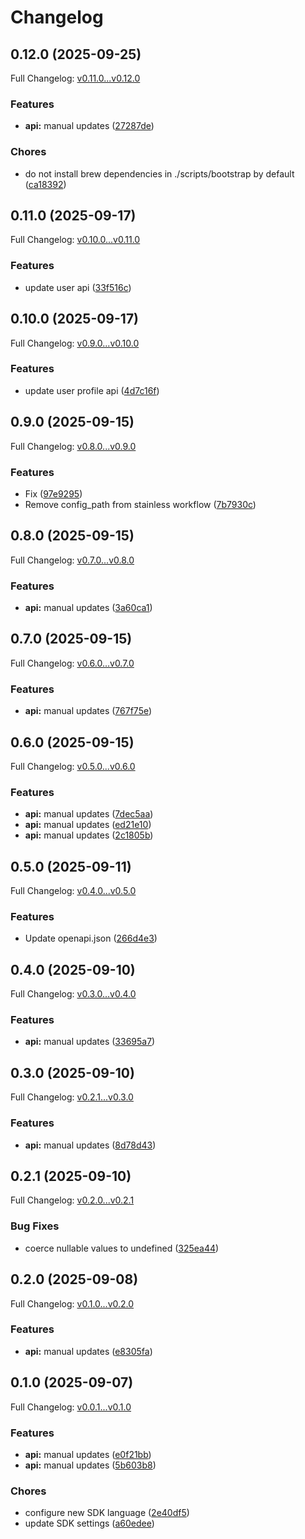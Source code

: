# Changelog

## 0.12.0 (2025-09-25)

Full Changelog: [v0.11.0...v0.12.0](https://github.com/NascentCore/inty-typescript/compare/v0.11.0...v0.12.0)

### Features

* **api:** manual updates ([27287de](https://github.com/NascentCore/inty-typescript/commit/27287de153efe4a20f2b48197cfe0ab5d54d9d93))


### Chores

* do not install brew dependencies in ./scripts/bootstrap by default ([ca18392](https://github.com/NascentCore/inty-typescript/commit/ca1839277deca7ee265b0129277c290a9be359c6))

## 0.11.0 (2025-09-17)

Full Changelog: [v0.10.0...v0.11.0](https://github.com/NascentCore/inty-typescript/compare/v0.10.0...v0.11.0)

### Features

* update user api ([33f516c](https://github.com/NascentCore/inty-typescript/commit/33f516cf77156a899bcff3afc8fe0bb894ab62ff))

## 0.10.0 (2025-09-17)

Full Changelog: [v0.9.0...v0.10.0](https://github.com/NascentCore/inty-typescript/compare/v0.9.0...v0.10.0)

### Features

* update user profile api ([4d7c16f](https://github.com/NascentCore/inty-typescript/commit/4d7c16fa78252d41cfa8ce6606c71312b58786d1))

## 0.9.0 (2025-09-15)

Full Changelog: [v0.8.0...v0.9.0](https://github.com/NascentCore/inty-typescript/compare/v0.8.0...v0.9.0)

### Features

* Fix ([97e9295](https://github.com/NascentCore/inty-typescript/commit/97e9295788916b26601bd67c93bcb966bfb8f16f))
* Remove config_path from stainless workflow ([7b7930c](https://github.com/NascentCore/inty-typescript/commit/7b7930c9f401eb860213745d9a85a381cc72b898))

## 0.8.0 (2025-09-15)

Full Changelog: [v0.7.0...v0.8.0](https://github.com/NascentCore/inty-typescript/compare/v0.7.0...v0.8.0)

### Features

* **api:** manual updates ([3a60ca1](https://github.com/NascentCore/inty-typescript/commit/3a60ca1cf3cab14c2d8f25cf04854951c4ab0e69))

## 0.7.0 (2025-09-15)

Full Changelog: [v0.6.0...v0.7.0](https://github.com/NascentCore/inty-typescript/compare/v0.6.0...v0.7.0)

### Features

* **api:** manual updates ([767f75e](https://github.com/NascentCore/inty-typescript/commit/767f75e731c918e327429766ecb52201316eb0bc))

## 0.6.0 (2025-09-15)

Full Changelog: [v0.5.0...v0.6.0](https://github.com/NascentCore/inty-typescript/compare/v0.5.0...v0.6.0)

### Features

* **api:** manual updates ([7dec5aa](https://github.com/NascentCore/inty-typescript/commit/7dec5aa0cf1f3172171928d641a5c167bbce3fb4))
* **api:** manual updates ([ed21e10](https://github.com/NascentCore/inty-typescript/commit/ed21e1029dd6a9bef97fb39e076f06d26a337f14))
* **api:** manual updates ([2c1805b](https://github.com/NascentCore/inty-typescript/commit/2c1805b4b6baed95703be39402964c00f9bc10a2))

## 0.5.0 (2025-09-11)

Full Changelog: [v0.4.0...v0.5.0](https://github.com/NascentCore/inty-typescript/compare/v0.4.0...v0.5.0)

### Features

* Update openapi.json ([266d4e3](https://github.com/NascentCore/inty-typescript/commit/266d4e3f71ed02a50771498e15c49e4e122eb161))

## 0.4.0 (2025-09-10)

Full Changelog: [v0.3.0...v0.4.0](https://github.com/NascentCore/inty-typescript/compare/v0.3.0...v0.4.0)

### Features

* **api:** manual updates ([33695a7](https://github.com/NascentCore/inty-typescript/commit/33695a70cd0644fac98527ab20430b6e802fa49d))

## 0.3.0 (2025-09-10)

Full Changelog: [v0.2.1...v0.3.0](https://github.com/NascentCore/inty-typescript/compare/v0.2.1...v0.3.0)

### Features

* **api:** manual updates ([8d78d43](https://github.com/NascentCore/inty-typescript/commit/8d78d43b46796a763dfcfa87cc1006efeab7513b))

## 0.2.1 (2025-09-10)

Full Changelog: [v0.2.0...v0.2.1](https://github.com/NascentCore/inty-typescript/compare/v0.2.0...v0.2.1)

### Bug Fixes

* coerce nullable values to undefined ([325ea44](https://github.com/NascentCore/inty-typescript/commit/325ea44be9970919d2a5f666b510234b167aa2cd))

## 0.2.0 (2025-09-08)

Full Changelog: [v0.1.0...v0.2.0](https://github.com/NascentCore/inty-typescript/compare/v0.1.0...v0.2.0)

### Features

* **api:** manual updates ([e8305fa](https://github.com/NascentCore/inty-typescript/commit/e8305fac11a88fde0134257e04eebfa572d28178))

## 0.1.0 (2025-09-07)

Full Changelog: [v0.0.1...v0.1.0](https://github.com/NascentCore/inty-typescript/compare/v0.0.1...v0.1.0)

### Features

* **api:** manual updates ([e0f21bb](https://github.com/NascentCore/inty-typescript/commit/e0f21bbd27409dad495ada9ceec2808ca993e2c3))
* **api:** manual updates ([5b603b8](https://github.com/NascentCore/inty-typescript/commit/5b603b8f5198f995a8acefa5a509b1d43ee2bbfe))


### Chores

* configure new SDK language ([2e40df5](https://github.com/NascentCore/inty-typescript/commit/2e40df5605105166d5307dd58a400ebd2ff0748b))
* update SDK settings ([a60edee](https://github.com/NascentCore/inty-typescript/commit/a60edee4df72161ba8cbf7eb3eb710a138464489))
